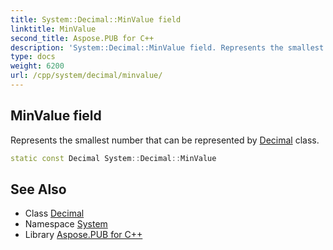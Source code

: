 ```yaml
---
title: System::Decimal::MinValue field
linktitle: MinValue
second_title: Aspose.PUB for C++
description: 'System::Decimal::MinValue field. Represents the smallest number that can be represented by Decimal class in C++.'
type: docs
weight: 6200
url: /cpp/system/decimal/minvalue/
---
```

## MinValue field


Represents the smallest number that can be represented by [Decimal](../) class.

```cpp
static const Decimal System::Decimal::MinValue
```

## See Also

* Class [Decimal](../)
* Namespace [System](../../)
* Library [Aspose.PUB for C++](../../../)
